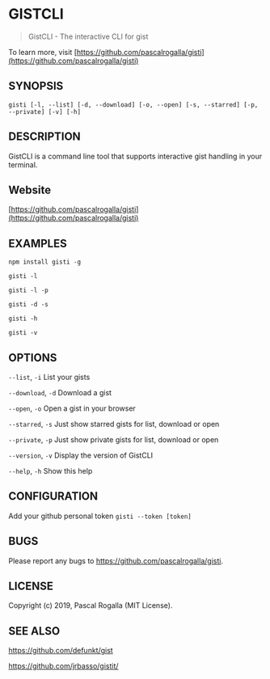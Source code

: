 # GISTCLI

> GistCLI - The interactive CLI for gist

To learn more, visit [https://github.com/pascalrogalla/gisti](https://github.com/pascalrogalla/gisti)

## SYNOPSIS

`gisti [-l, --list] [-d, --download] [-o, --open] [-s, --starred] [-p, --private] [-v] [-h]`

## DESCRIPTION

GistCLI is a command line tool that supports interactive gist handling in your terminal.

## Website

[https://github.com/pascalrogalla/gisti](https://github.com/pascalrogalla/gisti)

## EXAMPLES

`npm install gisti -g`

`gisti -l`

`gisti -l -p`

`gisti -d -s`

`gisti -h`

`gisti -v`

## OPTIONS

`--list`, `-i`
List your gists

`--download`, `-d`
Download a gist

`--open`, `-o`
Open a gist in your browser

`--starred`, `-s`
Just show starred gists for list, download or open

`--private`, `-p`
Just show private gists for list, download or open

`--version`, `-v`
Display the version of GistCLI

`--help`, `-h`
Show this help

## CONFIGURATION

Add your github personal token
`gisti --token [token]`

## BUGS

Please report any bugs to https://github.com/pascalrogalla/gisti.

## LICENSE

Copyright (c) 2019, Pascal Rogalla (MIT License).

## SEE ALSO

https://github.com/defunkt/gist

https://github.com/jrbasso/gistit/
